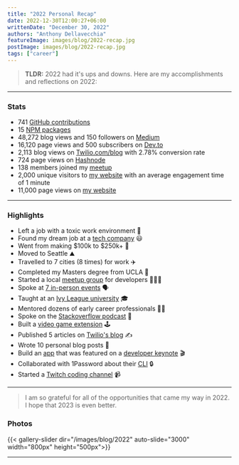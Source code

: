 ```yaml
---
title: "2022 Personal Recap"
date: 2022-12-30T12:00:27+06:00
writtenDate: "December 30, 2022"
authors: "Anthony Dellavecchia"
featureImage: images/blog/2022-recap.jpg
postImage: images/blog/2022-recap.jpg
tags: ["career"]
---
```


> **TLDR:** 2022 had it's ups and downs. Here are my accomplishments and reflections on 2022:

---

### Stats

- 741 [GitHub contributions](https://github.com/anthonyjdella?tab=overview&from=2022-12-01&to=2022-12-30)
- 15 [NPM packages](https://www.npmjs.com/~anthonyjdella)
- 48,272 blog views and 150 followers on [Medium](https://medium.com/@anthonyjdella)
- 16,120 page views and 500 subscribers on [Dev.to](https://dev.to/anthonyjdella)
- 2,113 blog views on [Twilio.com/blog](https://www.twilio.com/blog/author/adellavecchia) with 2.78% conversion rate
- 724 page views on [Hashnode](https://anthonyjdella.hashnode.dev/)
- 138 members joined my [meetup]((https://www.meetup.com/twilio-seattle-meetup-group/))
- 2,000 unique visitors to [my website](https://anthonydellavecchia.com) with an average engagement time of 1 minute
- 11,000 page views on [my website](https://anthonydellavecchia.com)

---

### Highlights

- Left a job with a toxic work environment 🤮
- Found my dream job at a [tech company](https://www.twilio.com/) 😃
- Went from making $100k to $250k+ 🤑
- Moved to Seattle ⛰️
- Travelled to 7 cities (8 times) for work ✈️
- Completed my Masters degree from UCLA 🐻
- Started a local [meetup group](https://www.meetup.com/twilio-seattle-meetup-group/) for developers 🧑‍🤝‍🧑
- Spoke at [7 in-person events](https://anthonydellavecchia.com/talks/) 🗣️
- Taught at an [Ivy League university](https://pennapps.devpost.com/) 🎓
- Mentored dozens of early career professionals 🧑‍🏫
- Spoke on the [Stackoverflow podcast](https://open.spotify.com/episode/56LbtbOKVjRbqLFuRVH3aS?si=6ba8e6d133ad4538) 🎤
- Built a [video game extension](https://github.com/anthonyjdella/twilio-quest-booth-mission) 🕹️
- Published 5 articles on [Twilio's blog](https://www.twilio.com/blog/author/adellavecchia) ✍️
- Wrote 10 personal blog posts 📝
- Build an [app](https://anthonydellavecchia.com/portfolio/sna/) that was featured on a [developer keynote](https://www.signal2022.com/?reg=NAMER) 🎬
- Collaborated with 1Password about their [CLI](https://www.twilio.com/blog/use-your-fingerprint-with-1password-to-authenticate-twilio-cli) 🔒
- Started a [Twitch coding channel](https://www.twitch.tv/anthonyjdella) 📹

---

> I am so grateful for all of the opportunities that came my way in 2022. I hope that 2023 is even better.

### Photos

{{< gallery-slider dir="/images/blog/2022" auto-slide="3000" width="800px" height="500px">}}

---
